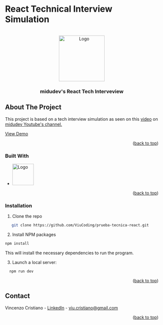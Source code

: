 # React Technical Interview Simulation

<!-- Improved compatibility of back to top link: See: https://github.com/othneildrew/Best-README-Template/pull/73 -->

<a id="readme-top"></a>

<!--
*** Thanks for checking out the Best-README-Template. If you have a suggestion
*** that would make this better, please fork the repo and create a pull request
*** or simply open an issue with the tag "enhancement".
*** Don't forget to give the project a star!
*** Thanks again! Now go create something AMAZING! :D
-->

<!-- PROJECT LOGO -->
<br />
<div>
<div align="center">
  <a  href="https://github.com/ViuCoding/prueba-tecnica-react
">
    <img  src="https://midu.dev/favicon/apple-touch-icon.png" alt="Logo" width="150" >
  </a>
</div>

<h3 align="center">midudev's React Tech Interveview</h3>

  </p>
</div>

<!-- ABOUT THE PROJECT -->

## About The Project

<p align="left">
    This project is based on a tech interview simulation as seen on this <a href="https://www.youtube.com/watch?v=Sko0-qSRRfU">video</a> 
    on <a href="https://www.youtube.com/@midudev">midudev Youtube's channel.</a>
</p>

<p align="left">
    <a href="https://clone-wars.netlify.app/"> View Demo</a>
</p>

<p align="right">(<a href="#readme-top">back to top</a>)</p>

### Built With

- <img src="https://img.shields.io/badge/React-20232A?style=plastic&logo=react&logoColor=61DAF" alt=" Logo" width="70">

<p align="right">(<a href="#readme-top">back to top</a>)</p>

<!-- GETTING STARTED -->

### Installation

1. Clone the repo

```sh
   git clone https://github.com/ViuCoding/prueba-tecnica-react.git
```

2.  Install NPM packages

```sh
npm install
```

This will install the necessary dependencies to run the program.

3. Launch a local server:

```sh
  npm run dev
```

<p align="right">(<a href="#readme-top">back to top</a>)</p>

<!-- CONTACT -->

## Contact

Vincenzo Cristiano - [LinkedIn](https://www.linkedin.com/in/vincenzo-cristiano/) - viu.cristiano@gmail.com

<p align="right">(<a href="#readme-top">back to top</a>)</p>

<!-- MARKDOWN LINKS & IMAGES -->
<!-- https://www.markdownguide.org/basic-syntax/#reference-style-links -->

[contributors-shield]: https://img.shields.io/github/contributors/github_username/repo_name.svg?style=for-the-badge
[contributors-url]: https://github.com/github_username/repo_name/graphs/contributors
[forks-shield]: https://img.shields.io/github/forks/github_username/repo_name.svg?style=for-the-badge
[forks-url]: https://github.com/github_username/repo_name/network/members
[stars-shield]: https://img.shields.io/github/stars/github_username/repo_name.svg?style=for-the-badge
[stars-url]: https://github.com/github_username/repo_name/stargazers
[issues-shield]: https://img.shields.io/github/issues/github_username/repo_name.svg?style=for-the-badge
[issues-url]: https://github.com/github_username/repo_name/issues
[license-shield]: https://img.shields.io/github/license/github_username/repo_name.svg?style=for-the-badge
[license-url]: https://github.com/github_username/repo_name/blob/master/LICENSE.txt
[linkedin-shield]: https://img.shields.io/badge/-LinkedIn-black.svg?style=for-the-badge&logo=linkedin&colorB=555
[linkedin-url]: https://linkedin.com/in/linkedin_username
[product-screenshot]: images/screenshot.png
[next.js]: https://img.shields.io/badge/next.js-000000?style=for-the-badge&logo=nextdotjs&logoColor=white
[next-url]: https://nextjs.org/
[react.js]: https://img.shields.io/badge/React-20232A?style=for-the-badge&logo=react&logoColor=61DAFB
[react-url]: https://reactjs.org/
[vue.js]: https://img.shields.io/badge/Vue.js-35495E?style=for-the-badge&logo=vuedotjs&logoColor=4FC08D
[vue-url]: https://vuejs.org/
[angular.io]: https://img.shields.io/badge/Angular-DD0031?style=for-the-badge&logo=angular&logoColor=white
[angular-url]: https://angular.io/
[svelte.dev]: https://img.shields.io/badge/Svelte-4A4A55?style=for-the-badge&logo=svelte&logoColor=FF3E00
[svelte-url]: https://svelte.dev/
[laravel.com]: https://img.shields.io/badge/Laravel-FF2D20?style=for-the-badge&logo=laravel&logoColor=white
[laravel-url]: https://laravel.com
[bootstrap.com]: https://img.shields.io/badge/Bootstrap-563D7C?style=for-the-badge&logo=bootstrap&logoColor=white
[bootstrap-url]: https://getbootstrap.com
[sass-url]: https://sass-lang.com/
[jquery.com]: https://img.shields.io/badge/jQuery-0769AD?style=for-the-badge&logo=jquery&logoColor=white
[jquery-url]: https://jquery.com
